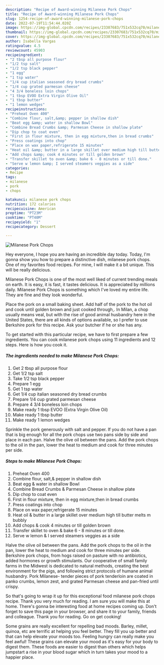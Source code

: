 ```yaml
---
description: "Recipe of Award-winning Milanese Pork Chops"
title: "Recipe of Award-winning Milanese Pork Chops"
slug: 1254-recipe-of-award-winning-milanese-pork-chops
date: 2022-07-19T11:54:44.020Z
image: https://img-global.cpcdn.com/recipes/23307683/751x532cq70/milanese-pork-chops-recipe-main-photo.jpg
thumbnail: https://img-global.cpcdn.com/recipes/23307683/751x532cq70/milanese-pork-chops-recipe-main-photo.jpg
cover: https://img-global.cpcdn.com/recipes/23307683/751x532cq70/milanese-pork-chops-recipe-main-photo.jpg
author: Isabella Vargas
ratingvalue: 4.5
reviewcount: 45903
recipeingredient:
- "2 tbsp all purpose flour"
- "1/2 tsp salt"
- "1/2 tsp black pepper"
- "1 egg"
- "1 tsp water"
- "1/4 cup italian seasoned dry bread crumbs"
- "1/4 cup grated parmesan cheese"
- "4 3/4 boneless loin chops"
- "1 tbsp EVOO Extra Virgin Olive Oil"
- "1 tbsp butter"
- "1 lemon wedges"
recipeinstructions:
- "Preheat Oven 400"
- "Combine flour, salt,&amp; pepper in shallow dish"
- "Beat egg &amp; water in shallow Bowl"
- "Combine Bread Crumbs &amp; Parmesan Cheese in shallow plate"
- "Dip chop to coat even"
- "First in flour mixture, then in egg mixture,then in bread crumbs"
- "Press coatings into chop"
- "Place on wax paper,refrigerate 15 minutes"
- "Heat oil &amp; butter in a large skillet over medium high till butter melts m bubbly"
- "Add chops &amp; cook 4 minutes or till golden brown"
- "Transfer skillet to oven &amp; bake 6 - 8 minutes or till done."
- "Serve w lemon &amp; I served steamers veggies as a side"
categories:
- Recipe
tags:
- milanese
- pork
- chops

katakunci: milanese pork chops 
nutrition: 172 calories
recipecuisine: American
preptime: "PT23M"
cooktime: "PT40M"
recipeyield: "1"
recipecategory: Dessert

---
```



![Milanese Pork Chops](https://img-global.cpcdn.com/recipes/23307683/751x532cq70/milanese-pork-chops-recipe-main-photo.jpg)

Hey everyone, I hope you are having an incredible day today. Today, I'm gonna show you how to prepare a distinctive dish, milanese pork chops. One of my favorites food recipes. For mine, I will make it a bit unique. This will be really delicious.

Milanese Pork Chops is one of the most well liked of current trending meals on earth. It is easy, it is fast, it tastes delicious. It is appreciated by millions daily. Milanese Pork Chops is something which I've loved my entire life. They are fine and they look wonderful.

Place the pork on a small baking sheet. Add half of the pork to the hot oil and cook until golden brown and just cooked through,. In Milan, a chop usually means veal, but with the rise of good animal husbandry here in the United States, there are all kinds of options available, so I prefer to use Berkshire pork for this recipe. Ask your butcher if he or she has any.


To get started with this particular recipe, we have to first prepare a few ingredients. You can cook milanese pork chops using 11 ingredients and 12 steps. Here is how you cook it.

<!--inarticleads1-->

##### The ingredients needed to make Milanese Pork Chops:

1. Get 2 tbsp all purpose flour
1. Get 1/2 tsp salt
1. Take 1/2 tsp black pepper
1. Prepare 1 egg
1. Get 1 tsp water
1. Get 1/4 cup italian seasoned dry bread crumbs
1. Prepare 1/4 cup grated parmesan cheese
1. Prepare 4 3/4 boneless loin chops
1. Make ready 1 tbsp EVOO (Extra Virgin Olive Oil)
1. Make ready 1 tbsp butter
1. Make ready 1 lemon wedges


Sprinkle the pork generously with salt and pepper. If you do not have a pan that is big enough for all the pork chops use two pans side by side and place in each pan. Halve the olive oil between the pans. Add the pork chops to the oil in the pan, lower the heat to medium and cook for three minutes per side. 

<!--inarticleads2-->

##### Steps to make Milanese Pork Chops:

1. Preheat Oven 400
1. Combine flour, salt,&amp; pepper in shallow dish
1. Beat egg &amp; water in shallow Bowl
1. Combine Bread Crumbs &amp; Parmesan Cheese in shallow plate
1. Dip chop to coat even
1. First in flour mixture, then in egg mixture,then in bread crumbs
1. Press coatings into chop
1. Place on wax paper,refrigerate 15 minutes
1. Heat oil &amp; butter in a large skillet over medium high till butter melts m bubbly
1. Add chops &amp; cook 4 minutes or till golden brown
1. Transfer skillet to oven &amp; bake 6 - 8 minutes or till done.
1. Serve w lemon &amp; I served steamers veggies as a side


Halve the olive oil between the pans. Add the pork chops to the oil in the pan, lower the heat to medium and cook for three minutes per side. Berkshire pork chops, from hogs raised on pasture with no antibiotics, added hormones or growth stimulants. Our cooperative of small family farms in the Midwest is dedicated to natural methods, creating the best environment for the pigs, and following strict protocols of humane animal husbandry. Pork Milanese- tender pieces of pork tenderloin are coated in panko crumbs, lemon zest, and grated Parmesan cheese and pan-fried until crispy. 

So that's going to wrap it up for this exceptional food milanese pork chops recipe. Thank you very much for reading. I am sure you will make this at home. There's gonna be interesting food at home recipes coming up. Don't forget to save this page in your browser, and share it to your family, friends and colleague. Thank you for reading. Go on get cooking!

Some grains are really excellent for repelling bad moods. Barley, millet, quinoa, etc are terrific at helping you feel better. They fill you up better and that can help elevate your moods too. Feeling hungry can really make you feel awful! These grains can elevate your mood as it's easy for your body to digest them. These foods are easier to digest than others which helps jumpstart a rise in your blood sugar which in turn takes your mood to a happier place.
